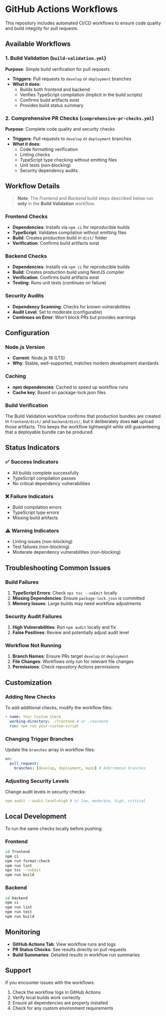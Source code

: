 # GitHub Actions Workflows

This repository includes automated CI/CD workflows to ensure code quality and build integrity for pull requests.

## Available Workflows

### 1. Build Validation (`build-validation.yml`)

**Purpose**: Simple build verification for pull requests

- **Triggers**: Pull requests to `develop` or `deployment` branches
- **What it does**:
  - Builds both frontend and backend
  - Verifies TypeScript compilation (implicit in the build scripts)
  - Confirms build artifacts exist
  - Provides build status summary

### 2. Comprehensive PR Checks (`comprehensive-pr-checks.yml`)

**Purpose**: Complete code quality and security checks

- **Triggers**: Pull requests to `develop` or `deployment` branches
- **What it does**:
  - Code formatting verification
  - Linting checks
  - TypeScript type checking without emitting files
  - Unit tests (non‑blocking)
  - Security dependency audits

## Workflow Details

> **Note**: The *Frontend* and *Backend* build steps described below run **only** in the **Build Validation** workflow.

### Frontend Checks

- **Dependencies**: Installs via `npm ci` for reproducible builds
- **TypeScript**: Validates compilation without emitting files
- **Build**: Creates production build in `dist/` folder
- **Verification**: Confirms build artifacts exist

### Backend Checks

- **Dependencies**: Installs via `npm ci` for reproducible builds
- **Build**: Creates production build using NestJS compiler
- **Verification**: Confirms build artifacts exist
- **Testing**: Runs unit tests (continues on failure)

### Security Audits

- **Dependency Scanning**: Checks for known vulnerabilities
- **Audit Level**: Set to moderate (configurable)
- **Continues on Error**: Won't block PRs but provides warnings

## Configuration

### Node.js Version

- **Current**: Node.js 18 (LTS)
- **Why**: Stable, well-supported, matches modern development standards

### Caching

- **npm dependencies**: Cached to speed up workflow runs
- **Cache key**: Based on package-lock.json files

### Build Verification

The Build Validation workflow confirms that production bundles are created in `frontend/dist/` and `backend/dist/`, but it deliberately does **not** upload those artifacts. This keeps the workflow lightweight while still guaranteeing that a deployable bundle can be produced.

## Status Indicators

### ✅ Success Indicators

- All builds complete successfully
- TypeScript compilation passes
- No critical dependency vulnerabilities

### ❌ Failure Indicators

- Build compilation errors
- TypeScript type errors
- Missing build artifacts

### ⚠️ Warning Indicators

- Linting issues (non-blocking)
- Test failures (non-blocking)
- Moderate dependency vulnerabilities (non-blocking)

## Troubleshooting Common Issues

### Build Failures

1. **TypeScript Errors**: Check `npx tsc --noEmit` locally
2. **Missing Dependencies**: Ensure `package-lock.json` is committed
3. **Memory Issues**: Large builds may need workflow adjustments

### Security Audit Failures

1. **High Vulnerabilities**: Run `npm audit` locally and fix
2. **False Positives**: Review and potentially adjust audit level

### Workflow Not Running

1. **Branch Names**: Ensure PRs target `develop` or `deployment`
2. **File Changes**: Workflows only run for relevant file changes
3. **Permissions**: Check repository Actions permissions

## Customization

### Adding New Checks

To add additional checks, modify the workflow files:

```yaml
- name: Your Custom Check
  working-directory: ./frontend # or ./backend
  run: npm run your-custom-script
```

### Changing Trigger Branches

Update the `branches` array in workflow files:

```yaml
on:
  pull_request:
    branches: [develop, deployment, main] # Add/remove branches
```

### Adjusting Security Levels

Change audit levels in security checks:

```yaml
npm audit --audit-level=high # or low, moderate, high, critical
```

## Local Development

To run the same checks locally before pushing:

### Frontend

```bash
cd frontend
npm ci
npm run format:check
npm run lint
npx tsc --noEmit
npm run build
```

### Backend

```bash
cd backend
npm ci
npm run lint
npm run test
npm run build
```

## Monitoring

- **GitHub Actions Tab**: View workflow runs and logs
- **PR Status Checks**: See results directly on pull requests
- **Build Summaries**: Detailed results in workflow run summaries

## Support

If you encounter issues with the workflows:

1. Check the workflow logs in GitHub Actions
2. Verify local builds work correctly
3. Ensure all dependencies are properly installed
4. Check for any custom environment requirements
